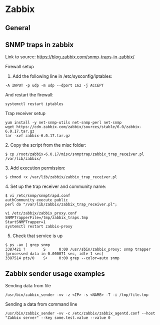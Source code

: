 # Zabbix
## General

## SNMP traps in zabbix
Link to source: https://blog.zabbix.com/snmp-traps-in-zabbix/

Firewall setup
1. Add the following line in /etc/sysconfig/iptables:
```
-A INPUT -p udp -m udp --dport 162 -j ACCEPT
```

And restart the firewall:
```
systemctl restart iptables
```


Trap receiver setup
```
yum install -y net-snmp-utils net-snmp-perl net-snmp
wget https://cdn.zabbix.com/zabbix/sources/stable/6.0/zabbix-6.0.17.tar.gz
tar -xvf zabbix-6.0.17.tar.gz
```

2. Copy the script from the misc folder:
```
$ cp /root/zabbix-6.0.17/misc/snmptrap/zabbix_trap_receiver.pl /var/lib/zabbix/
```

3. Add execution permission:
```
$ chmod +x /var/lib/zabbix/zabbix_trap_receiver.pl
```

4. Set up the trap receiver and community name:

```
$ vi /etc/snmp/snmptrapd.conf
authCommunity execute public
perl do "/var/lib/zabbix/zabbix_trap_receiver.pl";
```
```
vi /etc/zabbix/zabbix_proxy.conf
SNMPTrapperFile=/tmp/zabbix_traps.tmp
StartSNMPTrapper=1
systemctl restart zabbix-proxy
```

5. Check that service is up
```
$ ps -ax | grep snmp
3387421 ?        S      0:00 /usr/sbin/zabbix_proxy: snmp trapper [processed data in 0.000071 sec, idle 1 sec]
3387514 pts/0    S+     0:00 grep --color=auto snmp
```


## Zabbix sender usage examples
Sending data from file
```
/usr/bin/zabbix_sender -vv -z <IP> -s <NAME> -T -i /tmp/file.tmp
```
Sending a data from command line
```
/usr/bin/zabbix_sender -vv -c /etc/zabbix/zabbix_agentd.conf --host "Zabbix server" --key some.test.value --value 0
```